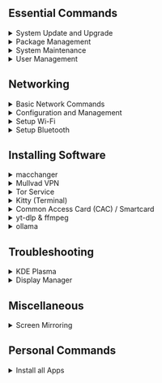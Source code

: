 ## Essential Commands

<details>
<summary>System Update and Upgrade</summary>

#### Update package lists and upgrade all packages:
```
sudo pacman -Syu --noconfirm
```

</details>


<details>
<summary>Package Management</summary>

#### Install a package:
```
sudo pacman -S <package-name>
```

#### Remove a package:
```
sudo pacman -R <package-name>
```

#### Remove a package and its dependencies:
```
sudo pacman -Rns <package-name>
```

#### Search for a package:
```
pacman -Ss <package-name>
```

#### List installed packages:
```
pacman -Q
```

#### Display information about a package:
```
pacman -Qi <package-name>
```

</details>


<details>
<summary>System Maintenance</summary>

#### Clean the package cache:
```
sudo pacman -Sc --noconfirm
```

#### Remove all unused packages and dependencies:
```
sudo pacman -Rns $(pacman -Qdtq) --noconfirm
```

</details>


<details>
<summary>User Management</summary>

#### Add a new user:
```
sudo useradd -m <username>
```

#### Set a password for a user:
```
sudo passwd <username>
```

#### Delete a user:
```
sudo userdel -r <username>
```

</details>


## Networking

<details>
<summary>Basic Network Commands</summary>

#### List network interfaces:
```
ip link show
```

#### Show IP addresses and network details:
```
ip addr show
```

#### Test connectivity to a host:
```
ping <host>
```

#### Trace the path to a host:
```
traceroute <host>
```

</details>

<details>
<summary>Configuration and Management</summary>

#### Bring an interface up:
```
sudo ip link set <interface> up
```

#### Bring an interface down:
```
sudo ip link set <interface> down
```

#### Add an IP address to an interface:
```
sudo ip addr add <IP>/<prefix> dev <interface>
```

#### Remove an IP address from an interface:
```
sudo ip addr del <IP>/<prefix> dev <interface>
```

#### Check NetworkManager status:
```
systemctl status NetworkManager.service
```

#### Restart NetworkManager:
```
sudo systemctl restart NetworkManager.service
```

</details>

<details>
<summary>Setup Wi-Fi</summary>

#### Install Necessary Packages:
```
sudo pacman -S wpa_supplicant dialog --noconfirm
```

#### Restart NetworkManager:
```
sudo systemctl restart NetworkManager.service
```

</details>


</details>

<details>
<summary>Setup Bluetooth</summary>

- [Arch Wiki](https://wiki.archlinux.org/title/Bluetooth)

#### Install the required packages:
```
sudo pacman -S bluez bluez-utils --noconfirm
```

#### Start and enable the Bluetooth service:
```
sudo systemctl start bluetooth.service
sudo systemctl enable bluetooth.service
```

#### Verify the service is running:
```
systemctl status bluetooth.service
```

#### Use bluetoothctl to manage Bluetooth devices:
```
bluetoothctl
```

#### Enable Simultaneous output to multiple audio devices
```
pactl load-module module-combine-sink
```

</details>


## Installing Software

<details>
<summary>macchanger</summary>

#### Install macchanger
```
sudo pacman -S macchanger --noconfirm
```

#### Spoof MAC Address of wlan0
```
sudo ip link set wlan0 down

sudo macchanger -r wlan0

sudo ip link set wlan0 up
```

#### Automated MAC address spoofing of active network interface
```
# Set the variable for the active network interface
INTERFACE=$(ip link show | awk '/state UP/ {print $2}' | sed 's/:$//')

# Now use the variable in your commands
sudo ip link set "$INTERFACE" down
sudo macchanger -r "$INTERFACE"
sudo ip link set "$INTERFACE" up
```

</details>



<details>
<summary>Mullvad VPN</summary>

#### Configure System Build Enviroment
```
sudo nano /etc/makepkg.conf
```
![config](https://github.com/user-attachments/assets/2cae9a80-db70-452a-ad00-5a863d42bdc3)

```
mkdir -p ~/build/{packages,sources,srcpackages,makepkglogs}
```

#### Install
```
# Clone into the Mullvad VPN binary repository
git clone https://aur.archlinux.org/mullvad-vpn-bin.git && cd mullvad-vpn-bin/

# Download the Mullvad code signing key
wget https://mullvad.net/media/mullvad-code-signing.asc

# Import the Mullvad code signing key into GPG
gpg --import mullvad-code-signing.asc

# Verify the fingerprint of the Mullvad signing key
gpg --fingerprint admin@mullvad.net

# Set the build directory and build the package
BUILDDIR=/tmp/makepkg makepkg -sirc

# Clean up by removing the repository directory
cd .. && rm -rf mullvad-vpn-bin/
```

</details>


<details>
<summary>Tor Service</summary>

#### Install, Enable and Start the Tor Service
```
sudo pacman -S tor --noconfirm
sudo systemctl enable tor.service
sudo systemctl start tor.service
```

#### Check the Service Status (Optional)
```
sudo systemctl status tor.service
```

#### Configure Tor (Optional)
```
sudo nano /etc/tor/torrc
```

#### Restart Tor (Optional)
```
sudo systemctl restart tor
```

</details>


<details>
<summary>Kitty (Terminal)</summary>

#### Install Kitty
```
sudo pacman -S kitty --noconfirm
```
#### Configure Kitty theme
```
kitty +kitten themes
```

</details>


<details>
<summary>Common Access Card (CAC) / Smartcard</summary>

- [Common Access Card](https://wiki.archlinux.org/title/Common_Access_Card)
- [militarycac.com](https://militarycac.com/linux.htm)
- [dod-cac-ubuntu-linuxmint](https://cubiclenate.com/linux/applications/utilities/dod-cac-ubuntu-linuxmint/)
- [cac-scripts](https://github.com/csmig/cac-scripts)
- [linux_cac](https://github.com/jdjaxon/linux_cac)

#### Install required packages
```
sudo pacman -Sy ccid opensc --noconfirm
```

#### Start & Enable the PC/SC Smart Card Daemon
```
sudo systemctl start pcscd
sudo systemctl enable pcscd
```

#### Load security device
- Navigate to Settings > Privacy & Security > Security Devices and click "Load" to load a module using:
```
/usr/lib/opensc-pkcs11.so
```
- Flatpak Install
```
modutil -dbdir "$HOME/.var/app/io.gitlab.librewolf-community/.librewolf/*/cert9.db" -add "CAC Module" -libfile "/usr/lib/opensc-pkcs11.so"
```
- System Install
```
modutil -dbdir "$HOME/.mozilla/firefox/*/cert9.db" -add "CAC Module" -libfile "/usr/lib/opensc-pkcs11.so"
```

#### List available PKCS #11 Modules
```
modutil -dbdir sql:.pki/nssdb/ -list
```

#### Add custom "CAC Module" to PKCS #11 Module
```
modutil -dbdir sql:.pki/nssdb/ -add "CAC Module" -libfile /usr/lib/opensc-pkcs11.so
```

</details>


<details>
<summary>yt-dlp & ffmpeg</summary>

#### Install yt-dlp
```
sudo curl -fsSL https://github.com/yt-dlp/yt-dlp/releases/latest/download/yt-dlp -o /usr/local/bin/yt-dlp && sudo chmod +x /usr/local/bin/yt-dlp
```

#### Install ffmpeg (optional)
```
sudo pacman -S ffmpeg --noconfirm
```

</details>


<details>
<summary>ollama</summary>

#### Install ollama
```
curl -fsSL https://ollama.com/install.sh | sh
```

#### Install any llama instance

- [https://ollama.com/](https://ollama.com/)
```
ollama run taozhiyuai/llama-3-8b-lexi-uncensored:f16
```

</details>


## Troubleshooting

<details>
<summary>KDE Plasma</summary>

#### Missing Touchpad Settings Page
```
kcmshell6 kcm_touchpad
```

</details>

<details>
<summary>Display Manager</summary>

#### Display Manager Frozen

- Quick Way
```
for dm in gdm sddm lightdm xdm; do sudo systemctl restart ${dm}.service 2>/dev/null; done
```

- Fancy Way
```
#!/bin/bash

# Check for the active display manager and set the appropriate variable
for dm in gdm sddm lightdm xdm; do
    if systemctl is-active --quiet "${dm}.service"; then
        active_dm="${dm}"
        break
    fi
done

# Check if an active display manager was found
if [ -z "$active_dm" ]; then
    echo "No display manager is currently active."
    exit 1
fi

# Restart the detected display manager
echo "Restarting ${active_dm} service..."
systemctl restart "${active_dm}.service"
```

</details>


## Miscellaneous

<details>
<summary>Screen Mirroring</summary>

#### Install xrander
```
sudo pacman -S xorg-xrandr --noconfirm
```

#### Check Connected Displays
```
xrandr
```

#### Auto-Detect and Enable HDMI Output
```
xrandr --output HDMI-1 --auto --same-as eDP-1
```
- HDMI-1: This is your projector. Replace it if your output is different.
- eDP-1: This usually represents your laptop's internal display. Check your xrandr output to confirm the correct identifier.

#### Adjust Display Settings (if necessary)
```
xrandr --output HDMI-1 --auto --same-as eDP-1 --mode 1920x1080
```

</details>


## Personal Commands

<details>
<summary>Install all Apps</summary>

```
sudo pacman -Syu --noconfirm # Update package lists and upgrade all packages

sudo pacman -Sc --noconfirm # Clean the package cache
sudo pacman -Rns $(pacman -Qdtq) --noconfirm # Remove all unused packages and dependencies

kitty +kitten themes "Everforest Dark Hard"

flatpak install -y io.gitlab.librewolf-community
flatpak install -y org.libreoffice.LibreOffice
flatpak install -y org.keepassxc.KeePassXC
flatpak install -y io.freetubeapp.FreeTube
flatpak install -y org.flameshot.Flameshot
flatpak install -y com.atlauncher.ATLauncher
flatpak install -y org.signal.Signal
flatpak install -y com.github.tchx84.Flatseal
```

</details>
